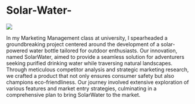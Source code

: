 # Solar-Water-


<a href="https://postgresql.org"><img src="https://img.shields.io/badge/Powered%20by-PostgreSQL-blue.svg"/></a>


In my Marketing Management class at university, I spearheaded a groundbreaking project centered around the development of a solar-powered water bottle tailored for outdoor enthusiasts. Our innovation, named SolarWater, aimed to provide a seamless solution for adventurers seeking purified drinking water while traversing natural landscapes. Through meticulous competitor analysis and strategic marketing research, we crafted a product that not only ensures consumer safety but also champions eco-friendliness. Our journey involved extensive exploration of various features and market entry strategies, culminating in a comprehensive plan to bring SolarWater to the market.
